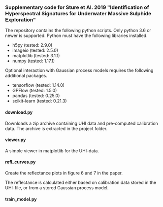 ### Supplementary code for Sture et Al. 2019 "Identification of Hyperspectral Signatures for Underwater Massive Sulphide Exploration"

The repository contains the following python scripts. 
Only python 3.6 or newer is supported. Python must have the following libraries installed.

- h5py (tested: 2.9.0)
- imageio (tested: 2.5.0)
- matplotlib (tested: 3.1.1)
- numpy (tested: 1.17.1)

Optional interaction with Gaussian process models requires the following additional packages.

- tensorflow (tested: 1.14.0)
- GPFlow (tested: 1.5.0)
- pandas (tested: 0.25.0)
- scikit-learn (tested: 0.21.3)


#### download.py
Downloads a zip archive containing UHI data and pre-computed calibration data.
The archive is extracted in the project folder.

#### viewer.py
A simple viewer in matplotlib for the UHI-data.

#### refl_curves.py
Create the reflectance plots in figure 6 and 7 in the paper.

The reflectance is calculated either based on calibration data stored in the UHI-file,
or from a stored Gaussian process model.


#### train_model.py

